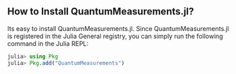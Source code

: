 ## How to Install QuantumMeasurements.jl?

Its easy to install QuantumMeasurements.jl. Since QuantumMeasurements.jl is registered in the Julia General registry,
you can simply run the following command in the Julia REPL:

```julia
julia> using Pkg
julia> Pkg.add("QuantumMeasurements")
```